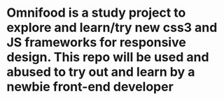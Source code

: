 # Omnifood is a study project to explore and learn/try new css3 and JS frameworks for responsive design. This repo will be used and abused to try out and learn by a newbie front-end developer
